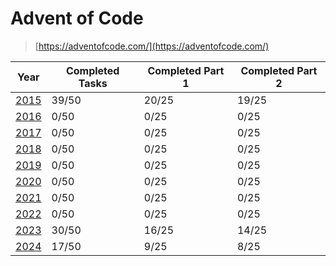 # Advent of Code

> [https://adventofcode.com/](https://adventofcode.com/)

| Year          | Completed Tasks | Completed Part 1 | Completed Part 2 |
| ------------- | --------------- | ---------------- | ---------------- |
| [2015](/2015/README.md) | 39/50 | 20/25 | 19/25 |
| [2016](/2016/README.md) | 0/50 | 0/25 | 0/25 |
| [2017](/2017/README.md) | 0/50 | 0/25 | 0/25 |
| [2018](/2018/README.md) | 0/50 | 0/25 | 0/25 |
| [2019](/2019/README.md) | 0/50 | 0/25 | 0/25 |
| [2020](/2020/README.md) | 0/50 | 0/25 | 0/25 |
| [2021](/2021/README.md) | 0/50 | 0/25 | 0/25 |
| [2022](/2022/README.md) | 0/50 | 0/25 | 0/25 |
| [2023](/2023/README.md) | 30/50 | 16/25 | 14/25 |
| [2024](/2024/README.md) | 17/50 | 9/25 | 8/25 |